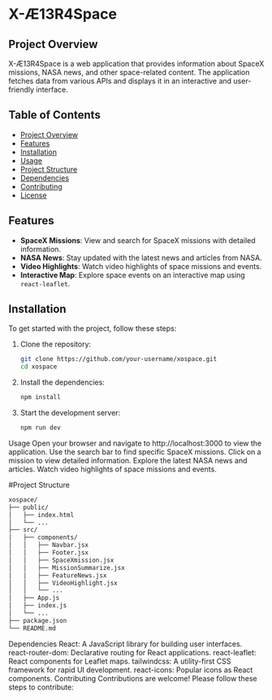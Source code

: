 # X-Æ13R4Space

## Project Overview

X-Æ13R4Space is a web application that provides information about SpaceX missions, NASA news, and other space-related content. The application fetches data from various APIs and displays it in an interactive and user-friendly interface.

## Table of Contents

- [Project Overview](#project-overview)
- [Features](#features)
- [Installation](#installation)
- [Usage](#usage)
- [Project Structure](#project-structure)
- [Dependencies](#dependencies)
- [Contributing](#contributing)
- [License](#license)

## Features

- **SpaceX Missions**: View and search for SpaceX missions with detailed information.
- **NASA News**: Stay updated with the latest news and articles from NASA.
- **Video Highlights**: Watch video highlights of space missions and events.
- **Interactive Map**: Explore space events on an interactive map using `react-leaflet`.

## Installation

To get started with the project, follow these steps:

1. Clone the repository:
   ```sh
   git clone https://github.com/your-username/xospace.git
   cd xospace
2. Install the dependencies:
   ```sh
   npm install
3. Start the development server:
   ```sh
   npm run dev

Usage
Open your browser and navigate to http://localhost:3000 to view the application.
Use the search bar to find specific SpaceX missions.
Click on a mission to view detailed information.
Explore the latest NASA news and articles.
Watch video highlights of space missions and events.

#Project Structure
```sh
xospace/
├── public/
│   ├── index.html
│   └── ...
├── src/
│   ├── components/
│   │   ├── Navbar.jsx
│   │   ├── Footer.jsx
│   │   ├── SpaceXmission.jsx
│   │   ├── MissionSummarize.jsx
│   │   ├── FeatureNews.jsx
│   │   ├── VideoHighlight.jsx
│   │   └── ...
│   ├── App.js
│   ├── index.js
│   └── ...
├── package.json
└── README.md

```
Dependencies
React: A JavaScript library for building user interfaces.
react-router-dom: Declarative routing for React applications.
react-leaflet: React components for Leaflet maps.
tailwindcss: A utility-first CSS framework for rapid UI development.
react-icons: Popular icons as React components.
Contributing
Contributions are welcome! Please follow these steps to contribute:  
